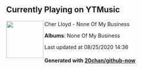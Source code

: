 ## Currently Playing on YTMusic

[<img align="left" width="100" src="https://lh3.googleusercontent.com/2kaDZdEdKfVdFZgmJaWbYLFIIxhRZmVxCzl8pZTHzBzTkyZj9GjtIYifh8qfRBTEtUx-U540uQtaR8pA9Q">](https://music.youtube.com/channel/UC_Plcc9JrHvJKfqePUm8vnQ)

Cher Lloyd - None Of My Business

**Albums**: None Of My Business

Last updated at 08/25/2020 14:36

#### Generated with [20chan/github-now](https://github.com/20chan/github-now)


<!--
**20chan/20chan** is a ✨ _special_ ✨ repository because its `README.md` (this file) appears on your GitHub profile.

Here are some ideas to get you started:

- 🔭 I’m currently working on ...
- 🌱 I’m currently learning ...
- 👯 I’m looking to collaborate on ...
- 🤔 I’m looking for help with ...
- 💬 Ask me about ...
- 📫 How to reach me: ...
- 😄 Pronouns: ...
- ⚡ Fun fact: ...
-->

